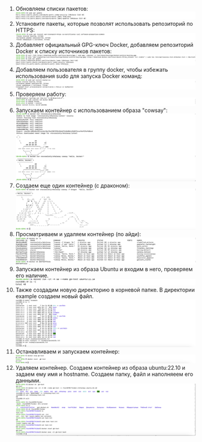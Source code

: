 
1. Обновляем списки пакетов: 
![](Containerization_HW3_1.png)
2. Установите пакеты, которые позволят использовать репозиторий по HTTPS:
![](Containerization_HW3_2.png)
3. Добавляет официальный GPG-ключ Docker, 
добавляем репозиторий Docker к списку источников пакетов:
![](Containerization_HW3_3.png)
4. Добавляем пользователя в группу docker, чтобы избежать использования sudo для запуска Docker команд:
![](Containerization_HW3_4.png)
5. Проверяем работу:
![](Containerization_HW3_5.png)
6. Запускаем контейнер с использованием образа "cowsay":
![](Containerization_HW3_6.png)
7. Создаем еще один контейнер (с драконом):  
![](Containerization_HW3_7.png)
8. Просматриваем и удаляем контейнер (по айди):  
![](Containerization_HW3_8.png)
9. Запускаем контейнер из образа Ubuntu и входим в него, проверяем его наличие.
![](Containerization_HW3_9.png)
10. Также создадим новую директорию в корневой папке. В директории example создаем новый файл.
![](Containerization_HW3_10.png)
11. Останавливаем и запускаем контейнер:
![](Containerization_HW3_11.png)
12. Удаляем контейнер. Создаем контейнер из образа ubuntu:22.10 и задаем ему имя и hostname.
Создаем папку, файл и наполняеем его данными. 
![](Containerization_HW3_12.png)